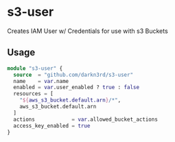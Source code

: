 # s3-user

Creates IAM User w/ Credentials for use with s3 Buckets

## Usage

```terraform
module "s3-user" {
  source  = "github.com/darkn3rd/s3-user"
  name    = var.name
  enabled = var.user_enabled ? true : false
  resources = [
    "${aws_s3_bucket.default.arn}/*",
    aws_s3_bucket.default.arn
  ]
  actions            = var.allowed_bucket_actions
  access_key_enabled = true
}
```
